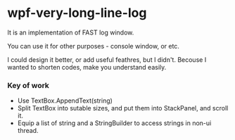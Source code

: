 # wpf-very-long-line-log

It is an implementation of FAST log window.

You can use it for other purposes - console window, or etc.

I could design it better, or add useful feathres, but I didn't. Becouse I wanted to shorten codes, make you understand easily.

### Key of work
 - Use TextBox.AppendText(string)
 - Split TextBox into sutable sizes, and put them into StackPanel, and scroll it.
 - Equip a list of string and a StringBuilder to access strings in non-ui thread.
